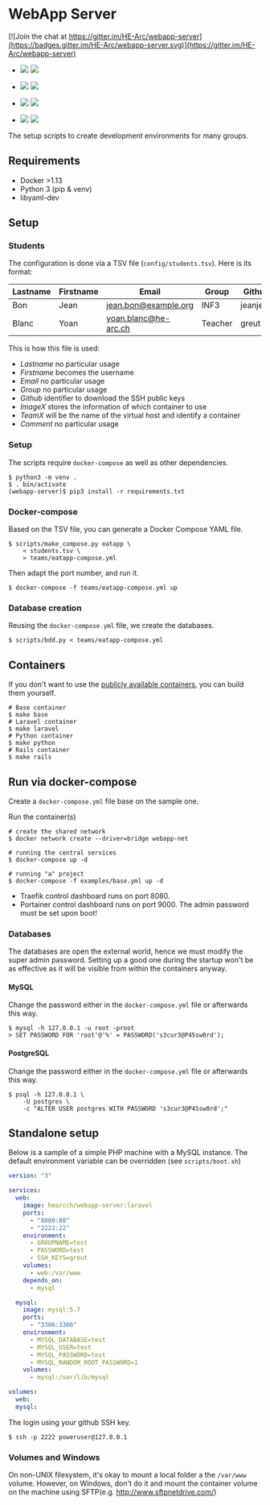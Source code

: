 # WebApp Server

[![Join the chat at https://gitter.im/HE-Arc/webapp-server](https://badges.gitter.im/HE-Arc/webapp-server.svg)](https://gitter.im/HE-Arc/webapp-server)

- [![](https://images.microbadger.com/badges/image/hearcch/webapp-server.svg)](https://microbadger.com/images/hearcch/webapp-server) [![](https://images.microbadger.com/badges/version/hearcch/webapp-server.svg)](https://microbadger.com/images/hearcch/webapp-server)

- [![](https://images.microbadger.com/badges/image/hearcch/webapp-server:laravel.svg)](https://microbadger.com/images/hearcch/webapp-server:laravel) [![](https://images.microbadger.com/badges/version/hearcch/webapp-server:laravel.svg)](https://microbadger.com/images/hearcch/webapp-server:laravel)

- [![](https://images.microbadger.com/badges/image/hearcch/webapp-server:python.svg)](https://microbadger.com/images/hearcch/webapp-server:python) [![](https://images.microbadger.com/badges/version/hearcch/webapp-server:python.svg)](https://microbadger.com/images/hearcch/webapp-server:python)

- [![](https://images.microbadger.com/badges/image/hearcch/webapp-server:rails.svg)](https://microbadger.com/images/hearcch/webapp-server:rails) [![](https://images.microbadger.com/badges/version/hearcch/webapp-server:rails.svg)](https://microbadger.com/images/hearcch/webapp-server:rails)

The setup scripts to create development environments for many groups.

## Requirements

- Docker >1.13
- Python 3 (pip & venv)
- libyaml-dev

## Setup

### Students

The configuration is done via a TSV file (`config/students.tsv`). Here is its format:

Lastname | Firstname | Email                | Group   | Github   | Image1  | Team1  | Image2 | Team2 | Comment
-------- | --------- | -------------------- | ------- | -------- | ------- | ------ | ------ | ----- | -------
Bon      | Jean      | jean.bon@example.org | INF3    | jeanjean | Laravel | ninjas | Rails  | funky | -
Blanc    | Yoan      | yoan.blanc@he-arc.ch | Teacher | greut    | Laravel | admin  | Python | admin | -

This is how this file is used:

- _Lastname_ no particular usage
- _Firstname_ becomes the username
- _Email_ no particular usage
- _Group_ no particular usage
- _Github_ identifier to download the SSH public keys
- _ImageX_ stores the information of which container to use
- _TeamX_ will be the name of the virtual host and identify a container
- _Comment_ no particular usage

### Setup

The scripts require `docker-compose` as well as other dependencies.

```console
$ python3 -m venv .
$ . bin/activate
(webapp-server)$ pip3 install -r requirements.txt
```

### Docker-compose

Based on the TSV file, you can generate a Docker Compose YAML file.

```console
$ scripts/make_compose.py eatapp \
    < students.tsv \
    > teams/eatapp-compose.yml
```

Then adapt the port number, and run it.

```console
$ docker-compose -f teams/eatapp-compose.yml up
```

### Database creation

Reusing the `docker-compose.yml` file, we create the databases.

```console
$ scripts/bdd.py < teams/eatapp-compose.yml
```

## Containers

If you don't want to use the [publicly available containers](https://hub.docker.com/r/hearcch/webapp-server/), you can build them yourself.

```
# Base container
$ make base
# Laravel container
$ make laravel
# Python container
$ make python
# Rails container
$ make rails
```

## Run via docker-compose

Create a `docker-compose.yml` file base on the sample one.

Run the container(s)

```console
# create the shared network
$ docker network create --driver=bridge webapp-net

# running the central services
$ docker-compose up -d

# running "a" project
$ docker-compose -f examples/base.yml up -d
```

- Traefik control dashboard runs on port 8080.
- Portainer control dashboard runs on port 9000. The admin password must be set upon boot!

### Databases

The databases are open the external world, hence we must modify the super admin password. Setting up a good one during the startup won't be as effective as it will be visible from within the containers anyway.

#### MySQL

Change the password either in the `docker-compose.yml` file or afterwards this way.

```console
$ mysql -h 127.0.0.1 -u root -proot
> SET PASSWORD FOR 'root'@'%' = PASSWORD('s3cur3@P45sw0rd');
```

#### PostgreSQL

Change the password either in the `docker-compose.yml` file or afterwards this way.

```console
$ psql -h 127.0.0.1 \
    -U postgres \
    -c "ALTER USER postgres WITH PASSWORD 's3cur3@P45sw0rd';"
```

## Standalone setup

Below is a sample of a simple PHP machine with a MySQL instance. The default
environment variable can be overridden (see `scripts/boot.sh`)

```yml
version: "3"

services:
  web:
    image: hearcch/webapp-server:laravel
    ports:
      - "8080:80"
      - "2222:22"
    environment:
      - GROUPNAME=test
      - PASSWORD=test
      - SSH_KEYS=greut
    volumes:
      - web:/var/www
    depends_on:
      - mysql

  mysql:
    image: mysql:5.7
    ports:
      - "3306:3306"
    environment:
      - MYSQL_DATABASE=test
      - MYSQL_USER=test
      - MYSQL_PASSWORD=test
      - MYSQL_RANDOM_ROOT_PASSWORD=1
    volumes:
      - mysql:/var/lib/mysql

volumes:
  web:
  mysql:
```

The login using your github SSH key.

```
$ ssh -p 2222 poweruser@127.0.0.1
```

### Volumes and Windows

On non-UNIX filesystem, it's okay to mount a local folder a the `/var/www` volume. However, on Windows, don't do it and mount the container volume on the machine using SFTP(e.g. <http://www.sftpnetdrive.com/>)
